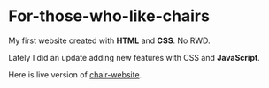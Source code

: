 # For-those-who-like-chairsMy first website created with **HTML** and **CSS**. No RWD.Lately I did an update adding new features with CSS and **JavaScript**.Here is live version of [chair-website](http://katgal.github.io/For-those-who-like-chairs/). 
 
